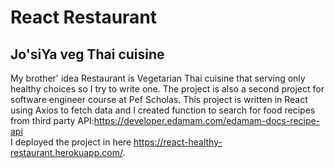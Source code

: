 # React Restaurant
## Jo'siYa veg Thai cuisine
My brother' idea Restaurant is Vegetarian Thai cuisine that serving only healthy choices so I try to write one. The project is also a second project for software engineer course at Pef Scholas. This project is written in React using Axios to fetch data and I created function to search for food recipes from third party API:https://developer.edamam.com/edamam-docs-recipe-api \
I deployed the project in here https://react-healthy-restaurant.herokuapp.com/.

